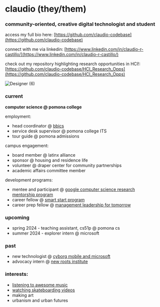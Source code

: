 # claudio (they/them)
### community-oriented, creative digital technologist and student
access my full bio here: [https://github.com/claudio-codebase](https://github.com/claudio-codebase)


connect with me via linkedin: [https://www.linkedin.com/in/claudio-r-castillo/](https://www.linkedin.com/in/claudio-r-castillo/)


check out my repository highlighting research opportunities in HCI!: [https://github.com/claudio-codebase/HCI_Research_Opps](https://github.com/claudio-codebase/HCI_Research_Opps)

![Designer (6)](https://github.com/claudio-codebase/claudio-codebase.github.io/assets/130110208/593e3a71-8092-41b5-b0ee-dda80e258c48)

### **current**
**computer science @ pomona college**

employment:
- head coordinator @ [bbics](https://www.instagram.com/bbicspomona/)
- service desk supervisor @ pomona college ITS
- tour guide @ pomona admissions


campus engagement:
- board member @ latinx alliance
- sponsor @ housing and residence life
- volunteer @ draper center for community partnerships
- academic affairs committee member


development programs:
- mentee and participant @ [google computer science research mentorship program](https://research.google/outreach/csrmp/)
- career fellow @ [smart start program](https://www.pomona.edu/administration/career-development/career-advising-resources/smart-start)
- career prep fellow @ [management leadership for tomorrow](https://mlt.org/career-prep/)

### **upcoming**
- spring 2024 - teaching assistant, cs51p @ pomona cs 
- summer 2024 - explorer intern @ microsoft


### **past**
- new technologist @ [cyborg mobile and microsoft](https://newtechnologists.com/)
- advocacy intern @ [new roots institute](https://www.newrootsinstitute.org/)


### interests:
- [listening to awesome music](https://open.spotify.com/user/0w437a8w6jkyfpy0arm9lumi5?si=04a3b6a8d02749d2)
- [watching skateboarding videos](https://youtube.com/playlist?list=PLR8-g11b486O5S_lRrNuwrK5uf0gcgdDF&si=MQKhPrl-Y1og4bmD)
- making art
- urbanism and urban futures
